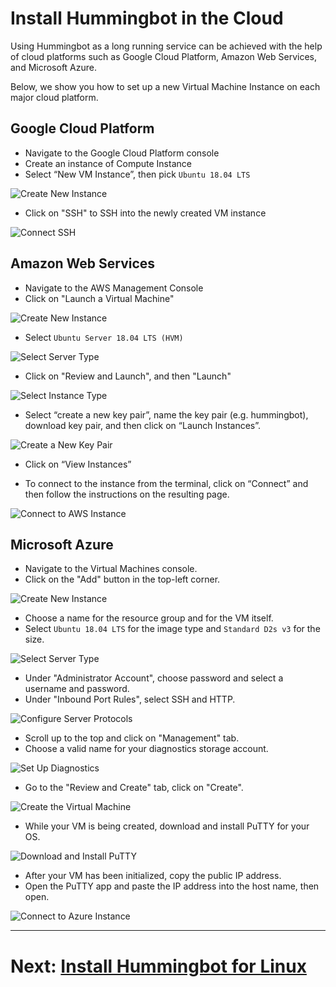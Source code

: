 # Install Hummingbot in the Cloud

Using Hummingbot as a long running service can be achieved with the help of cloud platforms such as Google Cloud Platform, Amazon Web Services, and Microsoft Azure.

Below, we show you how to set up a new Virtual Machine Instance on each major cloud platform.

## Google Cloud Platform

   * Navigate to the Google Cloud Platform console
   * Create an instance of Compute Instance
   * Select “New VM Instance”, then pick `Ubuntu 18.04 LTS`

   ![Create New Instance](/assets/img/gcp-new-vm.png)

   * Click on "SSH" to SSH into the newly created VM instance

![Connect SSH](/assets/img/gcp-ssh.png)

## Amazon Web Services

   * Navigate to the AWS Management Console
   * Click on "Launch a Virtual Machine"

   ![Create New Instance](/assets/img/aws1.png)

   * Select `Ubuntu Server 18.04 LTS (HVM)`

   ![Select Server Type](/assets/img/aws2.png)

   * Click on "Review and Launch", and then "Launch"

   ![Select Instance Type](/assets/img/aws3.png)

   * Select “create a new key pair”, name the key pair (e.g. hummingbot), download key pair, and then click on “Launch Instances”.

   ![Create a New Key Pair](/assets/img/aws4.png)

   * Click on “View Instances”

   * To connect to the instance from the terminal, click on “Connect” and then follow the instructions on the resulting page.

   ![Connect to AWS Instance](/assets/img/aws5.png)

## Microsoft Azure

   * Navigate to the Virtual Machines console.
   * Click on the "Add" button in the top-left corner.

   ![Create New Instance](/assets/img/azure1.png)

   * Choose a name for the resource group and for the VM itself.
   * Select `Ubuntu 18.04 LTS` for the image type and `Standard D2s v3` for the size.

   ![Select Server Type](/assets/img/azure2.png)

   * Under "Administrator Account", choose password and select a username and password.
   * Under "Inbound Port Rules", select SSH and HTTP.

   ![Configure Server Protocols](/assets/img/azure3.png)

   * Scroll up to the top and click on "Management" tab.
   * Choose a valid name for your diagnostics storage account.

   ![Set Up Diagnostics](/assets/img/azure4.png)

   * Go to the "Review and Create" tab, click on "Create".

   ![Create the Virtual Machine](/assets/img/azure5.png)

   * While your VM is being created, download and install PuTTY for your OS.

   ![Download and Install PuTTY](/assets/img/azure6.png)

   * After your VM has been initialized, copy the public IP address.
   * Open the PuTTY app and paste the IP address into the host name, then open.

   ![Connect to Azure Instance](/assets/img/azure7.png)

---
# Next: [Install Hummingbot for Linux](/installation/linux)